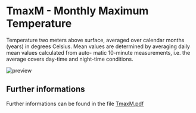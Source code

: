 # TmaxM - Monthly Maximum Temperature

Temperature two meters above surface, averaged over calendar months (years) in degrees 
Celsius. Mean values are determined by averaging daily mean values calculated from auto-
matic 10-minute measurements, i.e. the average covers day-time and night-time conditions. 

![preview](${base_url}/meteosuise/Temperature/TmaxM/TmaxM.png)

## Further informations
Further informations can be found in the file [TmaxM.pdf](${base_url}/meteosuise/Temperature/TmaxM/TmaxM.pdf)